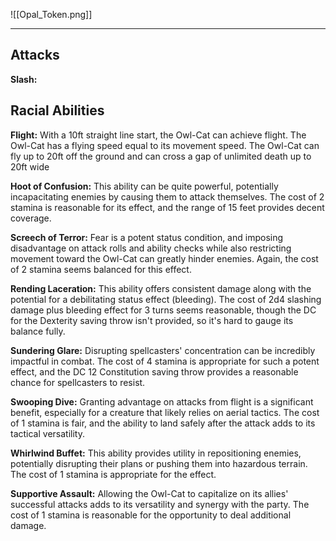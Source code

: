![[Opal_Token.png]]

---
## Attacks
**Slash:** 
## Racial Abilities
**Flight:** With a 10ft straight line start, the Owl-Cat can achieve flight. The Owl-Cat has a flying speed equal to its movement speed. The Owl-Cat can fly up to 20ft off the ground and can cross a gap of unlimited death up to 20ft wide

**Hoot of Confusion:** This ability can be quite powerful, potentially incapacitating enemies by causing them to attack themselves. The cost of 2 stamina is reasonable for its effect, and the range of 15 feet provides decent coverage.

**Screech of Terror:** Fear is a potent status condition, and imposing disadvantage on attack rolls and ability checks while also restricting movement toward the Owl-Cat can greatly hinder enemies. Again, the cost of 2 stamina seems balanced for this effect.

**Rending Laceration:** This ability offers consistent damage along with the potential for a debilitating status effect (bleeding). The cost of 2d4 slashing damage plus bleeding effect for 3 turns seems reasonable, though the DC for the Dexterity saving throw isn't provided, so it's hard to gauge its balance fully.

**Sundering Glare:** Disrupting spellcasters' concentration can be incredibly impactful in combat. The cost of 4 stamina is appropriate for such a potent effect, and the DC 12 Constitution saving throw provides a reasonable chance for spellcasters to resist.

**Swooping Dive:** Granting advantage on attacks from flight is a significant benefit, especially for a creature that likely relies on aerial tactics. The cost of 1 stamina is fair, and the ability to land safely after the attack adds to its tactical versatility.

**Whirlwind Buffet:** This ability provides utility in repositioning enemies, potentially disrupting their plans or pushing them into hazardous terrain. The cost of 1 stamina is appropriate for the effect.

**Supportive Assault:** Allowing the Owl-Cat to capitalize on its allies' successful attacks adds to its versatility and synergy with the party. The cost of 1 stamina is reasonable for the opportunity to deal additional damage.

